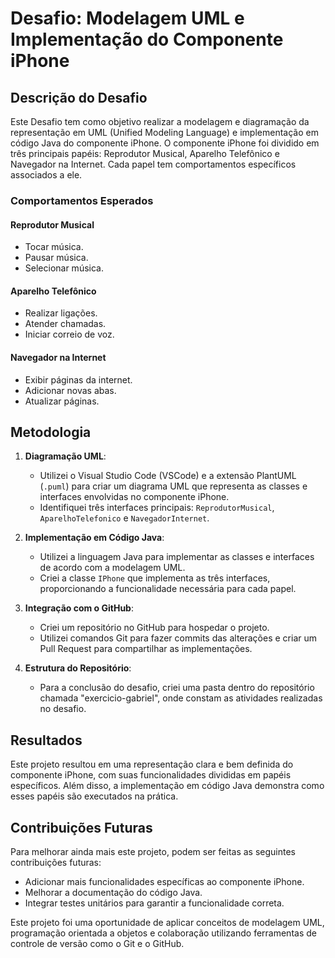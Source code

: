 # Desafio: Modelagem UML e Implementação do Componente iPhone

## Descrição do Desafio

Este Desafio tem como objetivo realizar a modelagem e diagramação da representação em UML (Unified Modeling Language) e implementação em código Java do componente iPhone. O componente iPhone foi dividido em três principais papéis: Reprodutor Musical, Aparelho Telefônico e Navegador na Internet. Cada papel tem comportamentos específicos associados a ele.

### Comportamentos Esperados

#### Reprodutor Musical
- Tocar música.
- Pausar música.
- Selecionar música.

#### Aparelho Telefônico
- Realizar ligações.
- Atender chamadas.
- Iniciar correio de voz.

#### Navegador na Internet
- Exibir páginas da internet.
- Adicionar novas abas.
- Atualizar páginas.

## Metodologia

1. **Diagramação UML**:
   - Utilizei o Visual Studio Code (VSCode) e a extensão PlantUML (`.puml`) para criar um diagrama UML que representa as classes e interfaces envolvidas no componente iPhone.
   - Identifiquei três interfaces principais: `ReprodutorMusical`, `AparelhoTelefonico` e `NavegadorInternet`.

2. **Implementação em Código Java**:
   - Utilizei a linguagem Java para implementar as classes e interfaces de acordo com a modelagem UML.
   - Criei a classe `IPhone` que implementa as três interfaces, proporcionando a funcionalidade necessária para cada papel.

3. **Integração com o GitHub**:
   - Criei um repositório no GitHub para hospedar o projeto.
   - Utilizei comandos Git para fazer commits das alterações e criar um Pull Request para compartilhar as implementações.

4. **Estrutura do Repositório**:
   - Para a conclusão do desafio, criei uma pasta dentro do repositório chamada "exercicio-gabriel", onde constam as atividades realizadas no desafio.

## Resultados

Este projeto resultou em uma representação clara e bem definida do componente iPhone, com suas funcionalidades divididas em papéis específicos. Além disso, a implementação em código Java demonstra como esses papéis são executados na prática.

## Contribuições Futuras

Para melhorar ainda mais este projeto, podem ser feitas as seguintes contribuições futuras:

- Adicionar mais funcionalidades específicas ao componente iPhone.
- Melhorar a documentação do código Java.
- Integrar testes unitários para garantir a funcionalidade correta.

Este projeto foi uma oportunidade de aplicar conceitos de modelagem UML, programação orientada a objetos e colaboração utilizando ferramentas de controle de versão como o Git e o GitHub.

